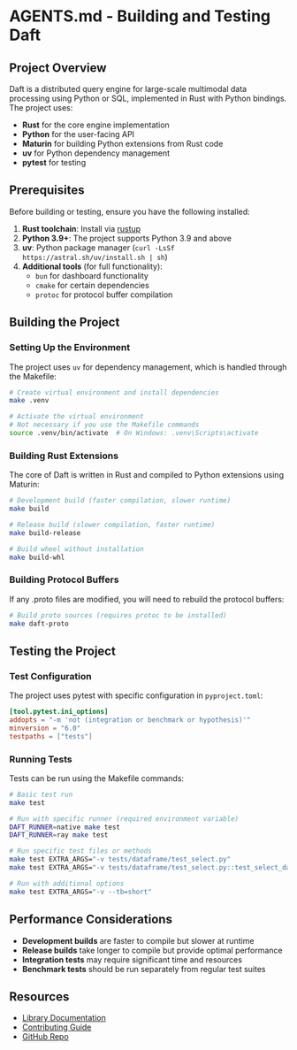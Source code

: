 # AGENTS.md - Building and Testing Daft

## Project Overview

Daft is a distributed query engine for large-scale multimodal data processing using Python or SQL, implemented in Rust with Python bindings. The project uses:
- **Rust** for the core engine implementation
- **Python** for the user-facing API
- **Maturin** for building Python extensions from Rust code
- **uv** for Python dependency management
- **pytest** for testing

## Prerequisites

Before building or testing, ensure you have the following installed:

1. **Rust toolchain**: Install via [rustup](https://rustup.rs/)
2. **Python 3.9+**: The project supports Python 3.9 and above
3. **uv**: Python package manager (`curl -LsSf https://astral.sh/uv/install.sh | sh`)
4. **Additional tools** (for full functionality):
   - `bun` for dashboard functionality
   - `cmake` for certain dependencies
   - `protoc` for protocol buffer compilation

## Building the Project

### Setting Up the Environment

The project uses `uv` for dependency management, which is handled through the Makefile:

```bash
# Create virtual environment and install dependencies
make .venv

# Activate the virtual environment
# Not necessary if you use the Makefile commands
source .venv/bin/activate  # On Windows: .venv\Scripts\activate
```

### Building Rust Extensions

The core of Daft is written in Rust and compiled to Python extensions using Maturin:

```bash
# Development build (faster compilation, slower runtime)
make build

# Release build (slower compilation, faster runtime)
make build-release

# Build wheel without installation
make build-whl
```

### Building Protocol Buffers

If any .proto files are modified, you will need to rebuild the protocol buffers:

```bash
# Build proto sources (requires protoc to be installed)
make daft-proto
```

## Testing the Project

### Test Configuration

The project uses pytest with specific configuration in `pyproject.toml`:

```toml
[tool.pytest.ini_options]
addopts = "-m 'not (integration or benchmark or hypothesis)'"
minversion = "6.0"
testpaths = ["tests"]
```

### Running Tests

Tests can be run using the Makefile commands:

```bash
# Basic test run
make test

# Run with specific runner (required environment variable)
DAFT_RUNNER=native make test
DAFT_RUNNER=ray make test

# Run specific test files or methods
make test EXTRA_ARGS="-v tests/dataframe/test_select.py"
make test EXTRA_ARGS="-v tests/dataframe/test_select.py::test_select_dataframe"

# Run with additional options
make test EXTRA_ARGS="-v --tb=short"
```

## Performance Considerations

- **Development builds** are faster to compile but slower at runtime
- **Release builds** take longer to compile but provide optimal performance
- **Integration tests** may require significant time and resources
- **Benchmark tests** should be run separately from regular test suites

## Resources

- [Library Documentation](https://docs.daft.ai)
- [Contributing Guide](CONTRIBUTING.md)
- [GitHub Repo](https://github.com/Eventual-Inc/Daft)
